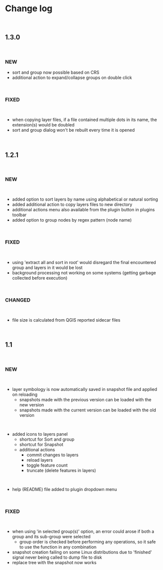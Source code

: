 # Change log
&nbsp;
## 1.3.0
&nbsp;
### NEW
- sort and group now possible based on CRS
- additional action to expand/collapse groups on double click
<!-- -->
&nbsp;
### FIXED
&nbsp;
- when copying layer files, if a file contained multiple dots in its name, the extension(s) would be doubled
- sort and group dialog won't be rebuilt every time it is opened
<!-- -->
&nbsp;
## 1.2.1
&nbsp;
### NEW
&nbsp;
- added option to sort layers by name using alphabetical or natural sorting
- added additional action to copy layers files to new directory
- additional actions menu also available from the plugin button in plugins toolbar
- added option to group nodes by regex pattern (node name)
<!-- -->
&nbsp;  
### FIXED
&nbsp;
- using 'extract all and sort in root' would disregard the final encountered group and layers in it would be lost
- background processing not working on some systems (getting garbage collected before execution)
<!-- -->
&nbsp;  
### CHANGED
&nbsp;
- file size is calculated from QGIS reported sidecar files
<!-- -->
&nbsp;
## 1.1
&nbsp;  
###  NEW
&nbsp;  
- layer symbology is now automatically saved in snapshot file and applied on reloading  
    + snapshots made with the previous version can be loaded with the new version  
    + snapshots made with the current version can be loaded with the old version  
<!-- -->
&nbsp;  
- added icons to layers panel
    + shortcut for Sort and group
    + shortcut for Snapshot
    + additional actions
        - commit changes to layers
        - reload layers
        - toggle feature count
        - truncate (delete features in layers)
<!-- -->
&nbsp;   
- help (README) file added to plugin dropdown menu   
<!-- -->
&nbsp;  
### FIXED
&nbsp;
- when using 'in selected group(s)' option, an error could arose if both a group and its sub-group were selected
    + group order is checked before performing any operations, so it safe to use the function in any combination
- snapshot creation failing on some Linux distributions due to 'finished' signal never being called to dump file to disk
- replace tree with the snapshot now works